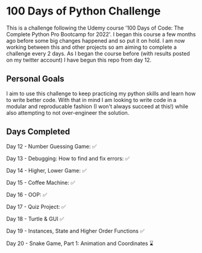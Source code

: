 # 100 Days of Python Challenge

This is a challenge following the Udemy course '100 Days of Code: The Complete Python Pro Bootcamp for 2022'. I began this course a few months ago before some big changes happened and so put it on hold. I am now working between this and other projects so am aiming to complete a challenge every 2 days. As I began the course before (with results posted on my twitter account) I have begun this repo from day 12.

## Personal Goals
I aim to use this challenge to keep practicing my python skills and learn how to write better code. With that in mind I am looking to write code in a modular and reproducable fashion (I won't always succeed at this!) while also attempting to not over-engineer the solution.

## Days Completed

 Day 12 - Number Guessing Game: ✅ 
 
 Day 13 - Debugging: How to find and fix errors: ✅
 
 Day 14 - Higher, Lower Game: ✅
 
 Day 15 - Coffee Machine: ✅
 
 Day 16 - OOP: ✅
 
 Day 17 - Quiz Project: ✅
 
 Day 18 - Turtle & GUI ✅
 
 Day 19 - Instances, State and Higher Order Functions ✅ 
 
 Day 20 - Snake Game, Part 1: Animation and Coordinates :hourglass:
